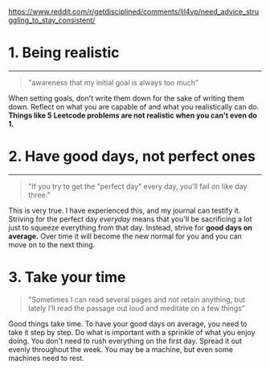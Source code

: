 https://www.reddit.com/r/getdisciplined/comments/ljl4vp/need_advice_struggling_to_stay_consistent/

# 1. Being realistic
---
> "awareness that my initial goal is always too much"

When setting goals, don't write them down for the sake of writing them down. Reflect on what you are capable of and what you realistically can do. **Things like 5 Leetcode problems are not realistic when you can't even do 1.**

# 2. Have good days, not perfect ones
___
> "If you try to get the "perfect day" every day, you'll fail on like day three."

This is very true. I have experienced this, and my journal can testify it. Striving for the perfect day *everyday* means that you'll be sacrificing a lot just to squeeze everything from that day. Instead, strive for **good days on average.** Over time it will become the new normal for you and you can move on to the next thing.

# 3. Take your time
> "Sometimes I can read several pages and not retain anything, but lately I’ll read the passage out loud and meditate on a few things"

Good things take time. To have your good days on average, you need to take it step by step. Do what is important with a sprinkle of what you enjoy doing. You don't need to rush everything on the first day. Spread it out evenly throughout the week. You may be a machine, but even some machines need to rest.